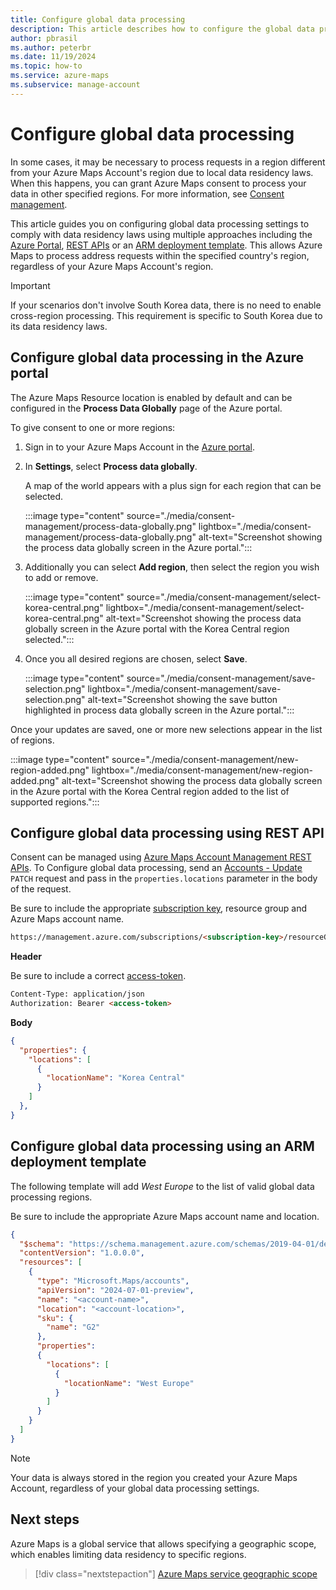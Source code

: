 ```yaml
---
title: Configure global data processing
description: This article describes how to configure the global data processing settings in Azure Maps to comply with data residency laws.
author: pbrasil
ms.author: peterbr
ms.date: 11/19/2024
ms.topic: how-to
ms.service: azure-maps
ms.subservice: manage-account
---
```


# Configure global data processing

In some cases, it may be necessary to process requests in a region different from your Azure Maps Account's region due to local data residency laws. When this happens, you can grant Azure Maps consent to process your data in other specified regions. For more information, see [Consent management].

This article guides you on configuring global data processing settings to comply with data residency laws using multiple approaches including the [Azure Portal](#configure-global-data-processing-in-the-azure-portal), [REST APIs](#configure-global-data-processing-using-rest-api) or an [ARM deployment template](#configure-global-data-processing-using-an-arm-deployment-template). This allows Azure Maps to process address requests within the specified country's region, regardless of your Azure Maps Account's region.

> [!IMPORTANT]
> If your scenarios don't involve South Korea data, there is no need to enable cross-region processing. This requirement is specific to South Korea due to its data residency laws.

## Configure global data processing in the Azure portal

The Azure Maps Resource location is enabled by default and can be configured in the **Process Data Globally** page of the Azure portal.

To give consent to one or more regions:

1. Sign in to your Azure Maps Account in the [Azure portal].
1. In **Settings**, select **Process data globally**.

   A map of the world appears with a plus sign for each region that can be selected.

   :::image type="content" source="./media/consent-management/process-data-globally.png" lightbox="./media/consent-management/process-data-globally.png" alt-text="Screenshot showing the process data globally screen in the Azure portal.":::

1. Additionally you can select **Add region**, then select the region you wish to add or remove.

   :::image type="content" source="./media/consent-management/select-korea-central.png" lightbox="./media/consent-management/select-korea-central.png" alt-text="Screenshot showing the process data globally screen in the Azure portal with the Korea Central region selected.":::

1. Once you all desired regions are chosen, select **Save**.

   :::image type="content" source="./media/consent-management/save-selection.png" lightbox="./media/consent-management/save-selection.png" alt-text="Screenshot showing the save button highlighted in process data globally screen in the Azure portal.":::

Once your updates are saved, one or more new selections appear in the list of regions.

:::image type="content" source="./media/consent-management/new-region-added.png" lightbox="./media/consent-management/new-region-added.png" alt-text="Screenshot showing the process data globally screen in the Azure portal with the Korea Central region added to the list of supported regions.":::

## Configure global data processing using REST API

Consent can be managed using [Azure Maps Account Management REST APIs]. To Configure global data processing, send an [Accounts - Update]  `PATCH` request and pass in the `properties.locations` parameter in the body of the request.

Be sure to include the appropriate [subscription key], resource group and Azure Maps account name.

```html
https://management.azure.com/subscriptions/<subscription-key>/resourceGroups/<resource-group-name>/providers/Microsoft.Maps/accounts/<account-name>?api-version=2024-07-01-preview
```

**Header**

Be sure to include a correct [access-token].

```html
Content-Type: application/json
Authorization: Bearer <access-token> 
```

**Body**

```json
{
  "properties": {
    "locations": [
      {
        "locationName": "Korea Central"
      }
    ]
  },
}
```

## Configure global data processing using an ARM deployment template

The following template will add _West Europe_ to the list of valid global data processing regions.

Be sure to include the appropriate Azure Maps account name and location.

```json
{
  "$schema": "https://schema.management.azure.com/schemas/2019-04-01/deploymentTemplate.json#",
  "contentVersion": "1.0.0.0",
  "resources": [
    {
      "type": "Microsoft.Maps/accounts",
      "apiVersion": "2024-07-01-preview",
      "name": "<account-name>",
      "location": "<account-location>",
      "sku": {
        "name": "G2"
      },
      "properties":
      {
        "locations": [
          {
            "locationName": "West Europe"
          }
        ]
      }
    }
  ]
}
```

> [!NOTE]
> Your data is always stored in the region you created your Azure Maps Account, regardless of your global data processing settings.

## Next steps

Azure Maps is a global service that allows specifying a geographic scope, which enables limiting data residency to specific regions.

> [!div class="nextstepaction"]
> [Azure Maps service geographic scope]

[access-token]: azure-maps-authentication.md#microsoft-entra-authentication
[Accounts - Update]: /rest/api/maps-management/accounts/update
[Azure Maps Account Management REST APIs]: /rest/api/maps-management/accounts
[Azure portal]: https://ms.portal.azure.com
[Azure Maps service geographic scope]: geographic-scope.md
[Consent management]: consent-management.md
[subscription key]: quick-demo-map-app.md#get-the-subscription-key-for-your-account